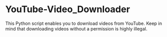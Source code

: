 # YouTube-Video_Downloader
This Python script enables you to download videos from YouTube. Keep in mind that downloading videos without a permission is highly illegal.
